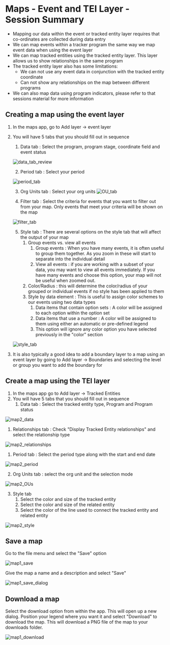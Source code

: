 # Maps - Event and TEI Layer - Session Summary

- Mapping our data within the event or tracked entity layer requires that co-ordinates are collected during data entry
- We can map events within a tracker program the same way we map event data when using the event layer
- We can map tracked entities using the tracked entity layer. This layer allows us to show relationships in the same program
- The tracked entity layer also has some limitations:
  - We can not use any event data in conjunction with the tracked entity coordinate
  - Can not show any relationships on the map between different programs
- We can also map data using program indicators, please refer to that sessions material for more information

## Creating a map using the event layer

1. In the maps app, go to Add layer -> event layer
2. You will have 5 tabs that you should fill out in sequence
   1. Data tab : Select the program, program stage, coordinate field and event status

    ![data_tab_review](resources/images/maps/data_tab_review.png)

   2. Period tab : Select your period

    ![period_tab](resources/images/maps/period_tab_review.png)

   3. Org Units tab : Select your org units
    ![OU_tab](resources/images/maps/OU_tab_review.png)

    
   4. Filter tab : Select the criteria for events that you want to filter out from your map. Only events that meet your criteria will be shown on the map

    ![filter_tab](resources/images/maps/filter_tab_review.png)

   5. Style tab : There are several options on the style tab that will affect the output of your map
      1. Group events vs. view all events
         1. Group events : When you have many events, it is often useful to group them together. As you zoom in these will start to separate into the individual detail
         2. View all events : if you are working with a subset of your data, you may want to view all events immediately. If you have many events and choose this option, your map will not be useful when zoomed out.
      2. Color/Radius : this will determine the color/radius of your grouped or individual events if no style has been applied to them
      3. Style by data element : This is useful to assign color schemes to our events using two data types
         1. Data items that contain option sets : A color will be assigned to each option within the option set
         2. Data items that use a number : A color will be assigned to them using either an automatic or pre-defined legend
         3. This option will ignore any color option you have selected previously in the "color" section

    ![style_tab](resources/images/maps/style_tab_review.png)

3. It is also typically a good idea to add a boundary layer to a map using an event layer by going to Add layer -> Boundaries and selecting the level or group you want to add the boundary for

## Create a map using the TEI layer

1. In the maps app go to Add layer -> Tracked Entities
2. You will have 5 tabs that you should fill out in sequence
   1. Data tab : Select the tracked entity type, Program and Program status

![map2_data](resources/images/maps/map2_data.png)

   1. Relationships tab : Check "Display Tracked Entity relationships" and select the relationship type

![map2_relationships](resources/images/maps/map2_relationships.png)

   1. Period tab : Select the period type along with the start and end date

![map2_period](resources/images/maps/map2_period.png)

   2. Org Units tab : select the org unit and the selection mode

![map2_OUs](resources/images/maps/map2_OUs.png)

   3. Style tab 
      1. Select the color and size of the tracked entity
      2. Select the color and size of the related entity
      3. Select the color of the line used to connect the tracked entity and related entity

![map2_style](resources/images/maps/map2_style.png)


## Save a map

Go to the file menu and select the "Save" option

![map1_save](resources/images/maps/map1_save.png)

Give the map a name and a description and select "Save"

![map1_save_dialog](resources/images/maps/map1_save_dialog.png)

## Download a map

Select the download option from within the app. This will open up a new dialog. Position your legend where you want it and select "Download" to download the map. This will download a PNG file of the map to your downloads folder.

![map1_download](resources/images/maps/map1_download.png)